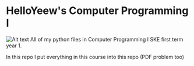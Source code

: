 # HelloYeew's Computer Programming I
![Alt text](FujiAtSKE.jpg)
All of my python files in Computer Programming I SKE first term year 1.

In this repo I put everything in this course into this repo (PDF problem too)
